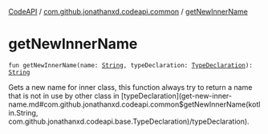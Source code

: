 [CodeAPI](../index.md) / [com.github.jonathanxd.codeapi.common](index.md) / [getNewInnerName](.)

# getNewInnerName

`fun getNewInnerName(name: `[`String`](https://kotlinlang.org/api/latest/jvm/stdlib/kotlin/-string/index.html)`, typeDeclaration: `[`TypeDeclaration`](../com.github.jonathanxd.codeapi.base/-type-declaration/index.md)`): `[`String`](https://kotlinlang.org/api/latest/jvm/stdlib/kotlin/-string/index.html)

Gets a new name for inner class, this function always try to return a name that is not in
use by other class in [typeDeclaration](get-new-inner-name.md#com.github.jonathanxd.codeapi.common$getNewInnerName(kotlin.String, com.github.jonathanxd.codeapi.base.TypeDeclaration)/typeDeclaration).

